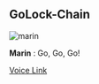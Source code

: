 ## GoLock-Chain

![marin](https://thumbs.gfycat.com/PoorFearlessDragon-size_restricted.gif) 

**Marin** : Go, Go, Go!

[Voice Link](https://youtu.be/ZYTPgW5PJFU?t=11s)
